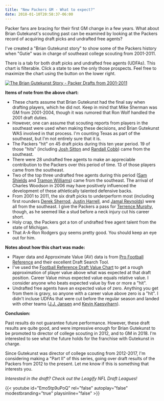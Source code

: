 ```yaml
---
title: "New Packers GM - What to expect?"
date: 2018-01-10T20:58:37-06:00
---
```


Packer fans are bracing for their first GM change in a few years.  What about Brian Gutekunst's scouting past can be examined by looking at the Packers record of acquiring draft picks and undrafted free agents?

<!--more-->

I've created a "Brian Gutekunst story" to show some of the Packers history when "Gutie" was in charge of southeast college scouting from 2001-2011.

There is a tab for both draft picks and undrafted free agents (UDFAs). This chart is filterable. Click a state to see the only those prospects. Feel free to maximize the chart using the button on the lower right.

<div>
<div class='tableauPlaceholder' id='viz1515639987811' style='position: relative'><noscript><a href='#'><img alt='The Brian Gutekunst Story - Packer Drafts from 2001-2011 ' src='https:&#47;&#47;public.tableau.com&#47;static&#47;images&#47;YC&#47;YC8NMG52D&#47;1_rss.png' style='border: none' /></a></noscript><object class='tableauViz'  style='display:none;'><param name='host_url' value='https%3A%2F%2Fpublic.tableau.com%2F' /> <param name='embed_code_version' value='3' /> <param name='path' value='shared&#47;YC8NMG52D' /> <param name='toolbar' value='yes' /><param name='static_image' value='https:&#47;&#47;public.tableau.com&#47;static&#47;images&#47;YC&#47;YC8NMG52D&#47;1.png' /> <param name='animate_transition' value='yes' /><param name='display_static_image' value='yes' /><param name='display_spinner' value='yes' /><param name='display_overlay' value='yes' /><param name='display_count' value='yes' /><param name='filter' value='publish=yes' /></object></div>                <script type='text/javascript'>                    var divElement = document.getElementById('viz1515639987811');                    var vizElement = divElement.getElementsByTagName('object')[0];                    vizElement.style.width='100%';vizElement.style.height=(divElement.offsetWidth*0.75)+'px';                    var scriptElement = document.createElement('script');                    scriptElement.src = 'https://public.tableau.com/javascripts/api/viz_v1.js';                    vizElement.parentNode.insertBefore(scriptElement, vizElement);                </script>
</div>

**Items of note from the above chart:**

* These charts assume that Brian Gutekunst had the final say when drafting players, which he did not.  Keep in mind that Mike Sherman was GM from 2001-2004, though it was rumored that Ron Wolf handled the 2001 draft duties.
* However, one can assume that scouting reports from players in the southeast were used when making these decisions, and Brian Gutekunst WAS involved in that process. I'm counting Texas as part of the southeast, but I'm not entirely sure that it is.
* The Packers "hit" on 45 draft picks during this ten year period. 19 of those "hits" (including [Josh Sitton](https://www.pro-football-reference.com/players/S/SittJo20.htm) and [Randall Cobb](https://www.pro-football-reference.com/players/C/CobbRa00.htm)) came from the southeast.
* There were 28 undrafted free agents to make an appreciable contribution to the Packers over this period of time.  13 of those players came from the southeast.
* Two of the top three undrafted free agents during this period ([Sam Shields](https://www.pro-football-reference.com/players/S/ShieSa00.htm) and [Tramon Williams](https://www.pro-football-reference.com/players/W/WillTr99.htm)) came from the southeast. The arrival of Charles Woodson in 2006 may have positively influenced the development of these athletically talented defensive backs.
* From 2001 to 2011, the six draft picks to underperform most (including first rounders [Derek Sherrod](https://www.pro-football-reference.com/players/S/SherDe00.htm), [Justin Harrell](https://www.pro-football-reference.com/players/H/HarrJu99.htm), and [Jamal Reynolds](https://www.pro-football-reference.com/players/R/ReynJa20.htm)) were all from the southeast. I give the Packers a pass for [Terrence Murphy](https://www.pro-football-reference.com/players/M/MurpTe00.htm), though, as he seemed like a stud before a neck injury cut his career short.
* Holy crap, the Packers got a ton of undrafted free agent talent from the state of Michigan.
* That A-A-Ron Rodgers guy seems pretty good.  You should keep an eye out for him.

**Notes about how this chart was made:**

* Player data and Approximate Value (AV) data is from [Pro Football Reference](https://www.pro-football-reference.com/) and their excellent Draft Search Tool.
* I've used the [Football Reference Draft Value Chart](http://www.footballperspective.com/draft-value-chart/) to get a rough approximation of player value above what was expected at that draft position. Career Value minus expected value equals relative value.  I consider anyone who beats expected value by five or more a "hit".
* Undrafted free agents have an expected value of zero.  Anything you get from them is gravy, so anyone with a career value above zero is a "hit". I didn't incluse UDFAs that were cut before the regular season and landed with other teams ([J.J. Jansen](https://www.pro-football-reference.com/players/J/JansJ.00.htm) and [Kevin Kaesviharn](https://www.pro-football-reference.com/players/K/KaesKe20.htm)).

**Conclusion:**

Past results do not guarantee future performance.  However, these draft results are quite good, and were impressive enough for Brian Gutekunst to be promoted to director of college scouting in 2012, and to GM in 2018.  I'm interested to see what the future holds for the franchise with Gutekunst in charge.

Since Gutekunst was director of college scouting from 2012-2017, I'm considering making a "Part II" of this series, going over draft results of the Packers from 2012 to the present.  Let me know if this is something that interests you.

_Interested in the draft?  Check out the Leagify NFL Draft Leagues!_

{{< youtube id="Emo5tp9uPoQ" rel="false" autoplay="false" modestbranding="true" playsinline="false" >}}
